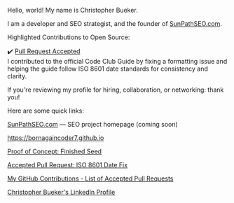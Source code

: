 Hello, world! My name is Christopher Bueker.

I am a developer and SEO strategist, and the founder of [SunPathSEO.com](https://www.sunpathseo.com).

Highlighted Contributions to Open Source:

✔️ [Pull Request Accepted](https://github.com/SORTEE/start-your-codeclub-guide/pull/2)  
I contributed to the official Code Club Guide by fixing a formatting issue and helping the guide follow ISO 8601 date standards for consistency and clarity.

If you're reviewing my profile for hiring, collaboration, or networking: thank you!

Here are some quick links:

[SunPathSEO.com](https://www.sunpathseo.com) — SEO project homepage (coming soon) 

https://bornagaincoder7.github.io

[Proof of Concept: Finished Seed](https://www.christopherbueker.com)  

[Accepted Pull Request: ISO 8601 Date Fix](https://github.com/SORTEE/start-your-codeclub-guide/pull/2)

[My GitHub Contributions - List of Accepted Pull Requests](https://github.com/pulls?q=is%3Apr+author%3ABornAgainCoder7+archived%3Afalse+is%3Aclosed)

[Christopher Bueker's LinkedIn Profile](https://www.linkedin.com/in/christopherbueker/)

